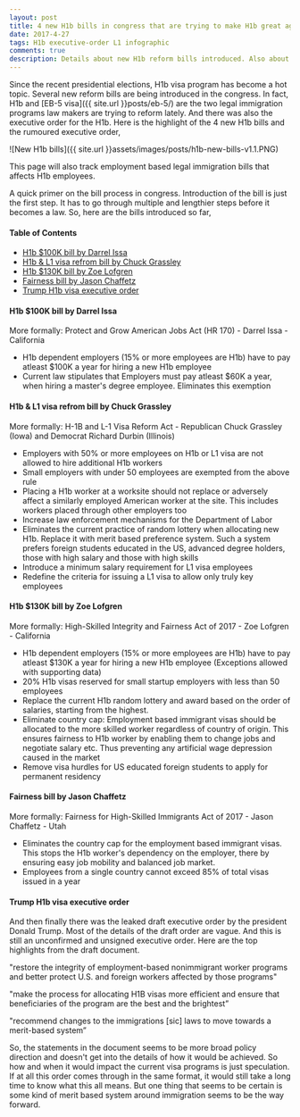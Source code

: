 ```yaml
---
layout: post
title: 4 new H1b bills in congress that are trying to make H1b great again
date: 2017-4-27
tags: H1b executive-order L1 infographic
comments: true
description: Details about new H1b reform bills introduced. Also about leaked Trump executive order. Zoe Lofgren and Chuck Grassley bill details
---
```


Since the recent presidential elections, H1b visa program has become a hot topic. Several new reform bills are being introduced in the congress. In fact, H1b and [EB-5 visa]({{ site.url }}posts/eb-5/) are the two legal immigration programs law makers are trying to reform lately. And there was also the executive order for the H1b. Here is the highlight of the 4 new H1b bills and the rumoured executive order,

![New H1b bills]({{ site.url }}assets/images/posts/h1b-new-bills-v1.1.PNG)

This page will also track employment based legal immigration bills that affects H1b employees.

A quick primer on the bill process in congress. Introduction of the bill is just the first step. It has to go through multiple and lengthier steps before it becomes a law. So, here are the bills introduced so far,

#### Table of Contents
 - [H1b $100K bill by Darrel Issa](#h1b-100k-bill-by-darrel-issa)
 - [H1b & L1 visa refrom bill by Chuck Grassley](#h1b--l1-visa-refrom-bill-by-chuck-grassley)
 - [H1b $130K bill by Zoe Lofgren](#h1b-130k-bill-by-zoe-lofgren)
 - [Fairness bill by Jason Chaffetz](#fairness-bill-by-jason-chaffetz)
 - [Trump H1b visa executive order](#trump-h1b-visa-executive-order)


#### H1b $100K bill by Darrel Issa
More formally: Protect and Grow American Jobs Act (HR 170) - Darrel Issa - California

 - H1b dependent employers (15% or more employees are H1b) have to pay atleast $100K a year for hiring a new H1b employee
 - Current law stipulates that Employers must pay atleast $60K a year, when hiring a master's degree employee. Eliminates this exemption

#### H1b & L1 visa refrom bill by Chuck Grassley
More formally: H-1B and L-1 Visa Reform Act - Republican Chuck Grassley (Iowa) and Democrat Richard Durbin (Illinois)

 - Employers with 50% or more employees on H1b or L1 visa are not allowed to hire additional H1b workers
 - Small employers with under 50 employees are exempted from the above rule
 - Placing a H1b worker at a worksite should not replace or adversely affect a similarly employed American worker at the site. This includes workers placed through other employers too
 - Increase law enforcement mechanisms for the Department of Labor
 - Eliminates the current practice of random lottery when allocating new H1b. Replace it with merit based preference system. Such a system prefers foreign students educated in the US, advanced degree holders, those with high salary and those with high skills
 - Introduce a minimum salary requirement for L1 visa employees
 - Redefine the criteria for issuing a L1 visa to allow only truly key employees

#### H1b $130K bill by Zoe Lofgren
More formally: High-Skilled Integrity and Fairness Act of 2017 - Zoe Lofgren - California

 - H1b dependent employers (15% or more employees are H1b) have to pay atleast $130K a year for hiring a new H1b employee (Exceptions allowed with supporting data)
 - 20% H1b visas reserved for small startup employers with less than 50 employees
 - Replace the current H1b random lottery and award based on the order of salaries, starting from the highest.
 - Eliminate country cap: Employment based immigrant visas should be allocated to the more skilled worker regardless of country of origin. This ensures fairness to H1b worker by enabling them to change jobs and negotiate salary etc. Thus preventing any artificial wage depression caused in the market
 - Remove visa hurdles for US educated foreign students to apply for permanent residency

#### Fairness bill by Jason Chaffetz
More formally: Fairness for High-Skilled Immigrants Act of 2017 - Jason Chaffetz - Utah

 - Eliminates the country cap for the employment based immigrant visas. This stops the H1b worker's dependency on the employer, there by ensuring easy job mobility and balanced job market.
 - Employees from a single country cannot exceed 85% of total visas issued in a year

#### Trump H1b visa executive order
And then finally there was the leaked draft executive order by the president Donald Trump. Most of the details of the draft order are vague. And this is still an unconfirmed and unsigned executive order. Here are the top highlights from the draft document.

 "restore the integrity of employment-based nonimmigrant worker programs and better protect U.S. and foreign workers affected by those programs"

 "make the process for allocating H1B visas more efficient and ensure that beneficiaries of the program are the best and the brightest”

 "recommend changes to the immigrations [sic] laws to move towards a merit-based system”

 So, the statements in the document seems to be more broad policy direction and doesn't get into the details of how it would be achieved. So how and when it would impact the current visa programs is just speculation. If at all this order comes through in the same format, it would still take a long time to know what this all means. But one thing that seems to be certain is some kind of merit based system around immigration seems to be the way forward.
